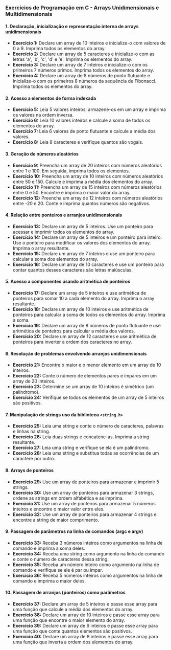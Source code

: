 ### Exercícios de Programação em C - Arrays Unidimensionais e Multidimensionais

#### 1. Declaração, inicialização e representação interna de arrays unidimensionais

* **Exercício 1:** Declare um array de 10 inteiros e inicialize-o com valores de 0 a 9. Imprima todos os elementos do array.
* **Exercício 2:** Declare um array de 5 caracteres e inicialize-o com as letras 'a', 'b', 'c', 'd' e 'e'. Imprima os elementos do array.
* **Exercício 3:** Declare um array de 7 inteiros e inicialize-o com os primeiros 7 números primos. Imprima todos os elementos do array.
* **Exercício 4:** Declare um array de 8 números de ponto flutuante e inicialize-o com os primeiros 8 números da sequência de Fibonacci. Imprima todos os elementos do array.

#### 2. Acesso a elementos de forma indexada

* **Exercício 5:** Leia 5 valores inteiros, armazene-os em um array e imprima os valores na ordem inversa.
* **Exercício 6:** Leia 10 valores inteiros e calcule a soma de todos os elementos do array.
* **Exercício 7:** Leia 6 valores de ponto flutuante e calcule a média dos valores.
* **Exercício 8:** Leia 8 caracteres e verifique quantos são vogais.

#### 3. Geração de números aleatórios

* **Exercício 9:** Preencha um array de 20 inteiros com números aleatórios entre 1 e 100. Em seguida, imprima todos os elementos.
* **Exercício 10:** Preencha um array de 10 inteiros com números aleatórios entre 50 e 150. Calcule e imprima a média dos elementos do array.
* **Exercício 11:** Preencha um array de 15 inteiros com números aleatórios entre 0 e 50. Encontre e imprima o maior valor do array.
* **Exercício 12:** Preencha um array de 12 inteiros com números aleatórios entre -20 e 20. Conte e imprima quantos números são negativos.

#### 4. Relação entre ponteiros e arranjos unidimensionais

* **Exercício 13:** Declare um array de 5 inteiros. Use um ponteiro para acessar e imprimir todos os elementos do array.
* **Exercício 14:** Declare um array de 5 inteiros e um ponteiro para inteiro. Use o ponteiro para modificar os valores dos elementos do array. Imprima o array resultante.
* **Exercício 15:** Declare um array de 7 inteiros e use um ponteiro para calcular a soma dos elementos do array.
* **Exercício 16:** Declare um array de 10 caracteres e use um ponteiro para contar quantos desses caracteres são letras maiúsculas.

#### 5. Acesso a componentes usando aritmética de ponteiros

* **Exercício 17:** Declare um array de 5 inteiros e use aritmética de ponteiros para somar 10 a cada elemento do array. Imprima o array resultante.
* **Exercício 18:** Declare um array de 10 inteiros e use aritmética de ponteiros para calcular a soma de todos os elementos do array. Imprima a soma.
* **Exercício 19:** Declare um array de 8 números de ponto flutuante e use aritmética de ponteiros para calcular a média dos valores.
* **Exercício 20:** Declare um array de 12 caracteres e use aritmética de ponteiros para inverter a ordem dos caracteres no array.

#### 6. Resolução de problemas envolvendo arranjos unidimensionais

* **Exercício 21:** Encontre o maior e o menor elemento em um array de 10 inteiros.
* **Exercício 22:** Conte o número de elementos pares e ímpares em um array de 20 inteiros.
* **Exercício 23:** Determine se um array de 10 inteiros é simétrico (um palíndromo).
* **Exercício 24:** Verifique se todos os elementos de um array de 5 inteiros são positivos.

#### 7. Manipulação de strings uso da biblioteca `<string.h>`

* **Exercício 25:** Leia uma string e conte o número de caracteres, palavras e linhas na string.
* **Exercício 26:** Leia duas strings e concatene-as. Imprima a string resultante.
* **Exercício 27:** Leia uma string e verifique se ela é um palíndromo.
* **Exercício 28:** Leia uma string e substitua todas as ocorrências de um caractere por outro.

#### 8. Arrays de ponteiros

* **Exercício 29:** Use um array de ponteiros para armazenar e imprimir 5 strings.
* **Exercício 30:** Use um array de ponteiros para armazenar 3 strings, ordene as strings em ordem alfabética e as imprima.
* **Exercício 31:** Use um array de ponteiros para armazenar 5 números inteiros e encontre o maior valor entre eles.
* **Exercício 32:** Use um array de ponteiros para armazenar 4 strings e encontre a string de maior comprimento.

#### 9. Passagem de parâmetros na linha de comandos (argc e argv)

* **Exercício 33:** Receba 3 números inteiros como argumentos na linha de comando e imprima a soma deles.
* **Exercício 34:** Receba uma string como argumento na linha de comando e conte o número de caracteres dessa string.
* **Exercício 35:** Receba um número inteiro como argumento na linha de comando e verifique se ele é par ou ímpar.
* **Exercício 36:** Receba 5 números inteiros como argumentos na linha de comando e imprima o maior deles.

#### 10. Passagem de arranjos (ponteiros) como parâmetros

* **Exercício 37:** Declare um array de 5 inteiros e passe esse array para uma função que calcule a média dos elementos do array.
* **Exercício 38:** Declare um array de 10 inteiros e passe esse array para uma função que encontre o maior elemento do array.
* **Exercício 39:** Declare um array de 6 inteiros e passe esse array para uma função que conte quantos elementos são positivos.
* **Exercício 40:** Declare um array de 8 inteiros e passe esse array para uma função que inverta a ordem dos elementos do array.

